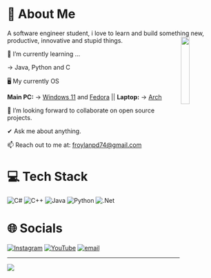 # 🎴 About Me
A software engineer student, i love to learn and build something new, productive, innovative and stupid things.
<img align="right" width="20%" src="https://media.tenor.com/68uhd4b3tI8AAAAj/black-cat.gif">

🌱 I’m currently learning ... 

-> Java, Python and C

🖥️ My currently OS

**Main PC:** -> [Windows 11](https://www.microsoft.com/es-es/windows/windows-11?r=1) and [Fedora](https://fedoraproject.org/es/) || **Laptop:** -> [Arch](https://archlinux.org)

👯 I’m looking forward to collaborate on open source projects.

✔ Ask me about anything.

📫 Reach out to me at: froylanpd74@gmail.com  

# 💻 Tech Stack
![C#](https://img.shields.io/badge/c%23-%23239120.svg?style=for-the-badge&logo=csharp&logoColor=white) ![C++](https://img.shields.io/badge/c++-%2300599C.svg?style=for-the-badge&logo=c%2B%2B&logoColor=white) ![Java](https://img.shields.io/badge/java-%23ED8B00.svg?style=for-the-badge&logo=openjdk&logoColor=white) ![Python](https://img.shields.io/badge/python-3670A0?style=for-the-badge&logo=python&logoColor=ffdd54) ![.Net](https://img.shields.io/badge/.NET-5C2D91?style=for-the-badge&logo=.net&logoColor=white)

# 🌐 Socials
[![Instagram](https://img.shields.io/badge/Instagram-%23E4405F.svg?logo=Instagram&logoColor=white)](https://instagram.com/https://www.instagram.com/froy.xo/) [![YouTube](https://img.shields.io/badge/YouTube-%23FF0000.svg?logo=YouTube&logoColor=white)](https://youtube.com/@https://www.youtube.com/@JustFroy) [![email](https://img.shields.io/badge/Email-D14836?logo=gmail&logoColor=white)](mailto:froylanpd74@gmail.com) 

---
[![](https://visitcount.itsvg.in/api?id=froyln&icon=0&color=0)](https://visitcount.itsvg.in)

<!-- Proudly created with GPRM ( https://gprm.itsvg.in ) -->
